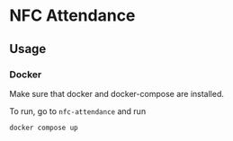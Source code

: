 # NFC Attendance

## Usage

### Docker

Make sure that docker and docker-compose are installed.

To run, go to `nfc-attendance` and run

```
docker compose up
```